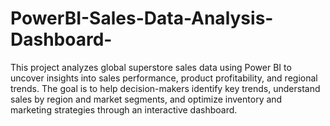 # PowerBI-Sales-Data-Analysis-Dashboard-
This project analyzes global superstore sales data using Power BI to uncover insights into sales performance, product profitability, and regional trends. The goal is to help decision-makers identify key trends, understand sales by region and market segments, and optimize inventory and marketing strategies through an interactive dashboard.

